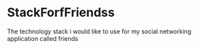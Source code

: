 # StackForfFriendss
The technology stack i would like to use for my social networking application called friends
